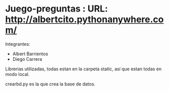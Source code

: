 Juego-preguntas : URL: http://albertcito.pythonanywhere.com/
===============

Integrantes:
- Albert Barrientos 
- Diego Carrera 

Librerias utilizadas, todas estan en la carpeta static, así que estan todas en modo local.

crearbd.py es la que crea la base de datos.
